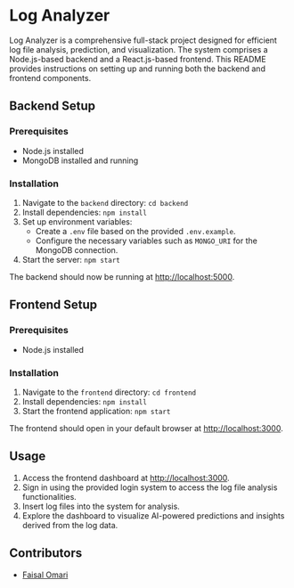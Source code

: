 
<h1>Log Analyzer</h1>

<p>Log Analyzer is a comprehensive full-stack project designed for efficient log file analysis, prediction, and visualization. The system comprises a Node.js-based backend and a React.js-based frontend. This README provides instructions on setting up and running both the backend and frontend components.</p>

<h2>Backend Setup</h2>

<h3>Prerequisites</h3>
<ul>
  <li>Node.js installed</li>
  <li>MongoDB installed and running</li>
</ul>

<h3>Installation</h3>
<ol>
  <li>Navigate to the <code>backend</code> directory: <code>cd backend</code></li>
  <li>Install dependencies: <code>npm install</code></li>
  <li>Set up environment variables:
    <ul>
      <li>Create a <code>.env</code> file based on the provided <code>.env.example</code>.</li>
      <li>Configure the necessary variables such as <code>MONGO_URI</code> for the MongoDB connection.</li>
    </ul>
  </li>
  <li>Start the server: <code>npm start</code></li>
</ol>

<p>The backend should now be running at <a href="http://localhost:5000">http://localhost:5000</a>.</p>

<h2>Frontend Setup</h2>

<h3>Prerequisites</h3>
<ul>
  <li>Node.js installed</li>
</ul>

<h3>Installation</h3>
<ol>
  <li>Navigate to the <code>frontend</code> directory: <code>cd frontend</code></li>
  <li>Install dependencies: <code>npm install</code></li>
  <li>Start the frontend application: <code>npm start</code></li>
</ol>

<p>The frontend should open in your default browser at <a href="http://localhost:3000">http://localhost:3000</a>.</p>

<h2>Usage</h2>

<ol>
  <li>Access the frontend dashboard at <a href="http://localhost:3000">http://localhost:3000</a>.</li>
  <li>Sign in using the provided login system to access the log file analysis functionalities.</li>
  <li>Insert log files into the system for analysis.</li>
  <li>Explore the dashboard to visualize AI-powered predictions and insights derived from the log data.</li>
</ol>

<h2>Contributors</h2>

<ul>
  <li><a href="https://github.com/faisalomari">Faisal Omari</a></li>
</ul>
